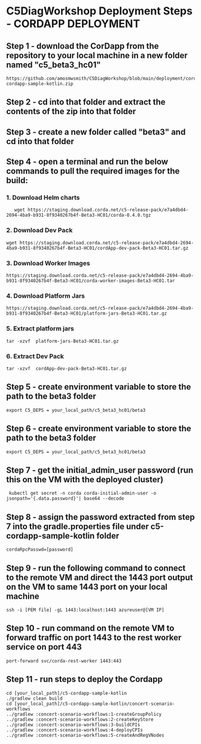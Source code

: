 # C5DiagWorkshop Deployment Steps - CORDAPP DEPLOYMENT

## Step 1 - download the CorDapp from the repository to your local machine in a new folder named "c5_beta3_hc01"

```
https://github.com/amosmwsmith/C5DiagWorkshop/blob/main/deployment/cordapp/c5-cordapp-sample-kotlin.zip
```

## Step 2 - cd into that folder and extract the contents of the zip into that folder

## Step 3 - create a new folder called "beta3" and cd into that folder

## Step 4 - open a terminal and run the below commands to pull the required images for the build:

### 1. Download Helm charts
```
   wget https://staging.download.corda.net/c5-release-pack/e7a4dbd4-2694-4ba9-b931-8f9340267b4f-Beta3-HC01/corda-0.4.0.tgz 
```

### 2. Download Dev Pack
```
wget https://staging.download.corda.net/c5-release-pack/e7a4dbd4-2694-4ba9-b931-8f9340267b4f-Beta3-HC01/cordApp-dev-pack-Beta3-HC01.tar.gz
```

### 3. Download Worker Images
```
https://staging.download.corda.net/c5-release-pack/e7a4dbd4-2694-4ba9-b931-8f9340267b4f-Beta3-HC01/corda-worker-images-Beta3-HC01.tar
```

### 4. Download Platform Jars
```
https://staging.download.corda.net/c5-release-pack/e7a4dbd4-2694-4ba9-b931-8f9340267b4f-Beta3-HC01/platform-jars-Beta3-HC01.tar.gz
```

### 5. Extract platform jars

```
tar -xzvf  platform-jars-Beta3-HC01.tar.gz
```

### 6. Extract Dev Pack

```
tar -xzvf  cordApp-dev-pack-Beta3-HC01.tar.gz
```

## Step 5 - create environment variable to store the path to the beta3 folder

```
export C5_DEPS = your_local_path/c5_beta3_hc01/beta3
```

## Step 6 - create environment variable to store the path to the beta3 folder

```
export C5_DEPS = your_local_path/c5_beta3_hc01/beta3
```

## Step 7 - get the initial_admin_user password (run this on the VM with the deployed cluster)

```
 kubectl get secret -n corda corda-initial-admin-user -o jsonpath='{.data.password}'| base64 --decode
 ```

## Step 8 - assign the password extracted from step 7 into the gradle.properties file under c5-cordapp-sample-kotlin folder

```
cordaRpcPasswd=[password]
```

## Step 9 - run the following command to connect to the remote VM and direct the 1443 port output on the VM to same 1443 port on your local machine

```
ssh -i [PEM file] -gL 1443:localhost:1443 azureuser@[VM IP]
```

## Step 10 - run command on the remote VM to forward traffic on port 1443 to the rest worker service on port 443 

```
port-forward svc/corda-rest-worker 1443:443
```

## Step 11 - run steps to deploy the Cordapp 

```
cd [your_local_path]/c5-cordapp-sample-kotlin
./gradlew clean build
cd [your_local_path]/c5-cordapp-sample-kotlin/concert-scenario-workflows 
../gradlew :concert-scenario-workflows:1-createGroupPolicy
../gradlew :concert-scenario-workflows:2-createKeyStore
../gradlew :concert-scenario-workflows:3-buildCPIs
../gradlew :concert-scenario-workflows:4-deployCPIs
../gradlew :concert-scenario-workflows:5-createAndRegVNodes
```

